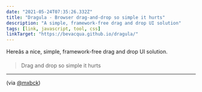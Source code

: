 ```yaml
---
date: "2021-05-24T07:35:26.332Z"
title: "Dragula - Browser drag-and-drop so simple it hurts"
description: "A simple, framework-free drag and drop UI solution"
tags: [link, javascript, tool, css]
linkTarget: "https://bevacqua.github.io/dragula/"
---
```

Hereâs a nice, simple, framework-free drag and drop UI solution.

> Drag and drop so simple it hurts
---
 (via [@mxbck](https://twitter.com/mxbck))